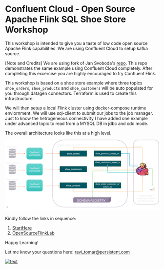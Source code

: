 # Confluent Cloud - Open Source Apache Flink SQL Shoe Store Workshop

This workshop is intended to give you a taste of low code open source Apache Flink capabilities. We are using Confluent Cloud to setup kafka source.

[Note and Credits] We are using fork of Jan Svoboda's [repo](https://github.com/griga23/shoe-store). This repo demonstrates the same example using Confluent Cloud completely. After completing this excercise you are highly encouraged to try Confluent Flink.

 This workshop is based on a shoe store example where three topics `shoe_orders`, `shoe_products` and `shoe_customers` will be auto populated for you through datagen connectors. Terraform is used to create this infrastructure.
 
 We will then setup a local Flink cluster using docker-compose runtime enviornment. We will use sql-client to submit our jobs to the job manager. Just to know the hetrogeneous connectivity I have added one example under advanced topic to read from a MYSQL DB in jdbc and cdc mode. 

The overall architecture looks like this at a high level.

![alt text](/images/overallarch.png)


Kindly follow the links in sequence:

1. [StartHere](StartHere.md)
2. [OpenSourceFlinkLab](OpenSourceFlinkLab.md)

Happy Learning!

Let me know your questions here:
ravi_tomar@persistent.com 

[![text](https://img.shields.io/badge/LinkedIn-0077B5?style=for-the-badge&logo=linkedin&logoColor=white)](https://www.linkedin.com/in/ravitomar7)


